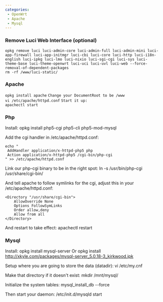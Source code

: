 ```yaml
---
categories:
 - OpenWrt
 - Apache
 - Mysql
---
```

### Remove Luci Web Interface (optional)

`opkg remove luci luci-admin-core luci-admin-full luci-admin-mini luci-app-firewall luci-app-initmgr luci-cbi luci-core luci-http luci-i18n-english luci-ipkg luci-lmo luci-nixio luci-sgi-cgi luci-sys luci-theme-base luci-theme-openwrt luci-uci luci-uvl luci-web --force-removal-of-dependent-packages`\
`rm -rf /www/luci-static/`

### Apache

`opkg install apache` `Change your DocumentRoot to be /www`\
`vi /etc/apache/httpd.conf` `Start it up:`\
`apachectl start`

### Php

Install: opkg install php5-cgi php5-cli php5-mod-mysql

Add the cgi handler in /etc/apache/httpd.conf:

    echo "
     AddHandler application/x-httpd-php5 php
     Action application/x-httpd-php5 /cgi-bin/php-cgi
    " >> /etc/apache/httpd.conf

Link our php-cgi binary to be in the right spot: ln -s /usr/bin/php-cgi
/usr/share/cgi-bin/

And tell apache to follow symlinks for the cgi, adjust this in your
/etc/apache/httpd.conf:

    <Directory "/usr/share/cgi-bin">
        AllowOverride None
        Options FollowSymLinks
        Order allow,deny
        Allow from all
    </Directory>

And restart to take effect: apachectl restart

### Mysql

Install: opkg install mysql-server Or opkg install
<http://xkyle.com/packages/mysql-server_5.0.18-3_kirkwood.ipk>

Setup where you are going to store the data (datadir): vi /etc/my.cnf

Make that directory if it doesn't exist: mkdir /mnt/mysql/

Initialize the system tables: mysql\_install\_db --force

Then start your daemon: /etc/init.d/mysqld start


